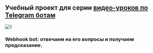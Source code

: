 ## Учебный проект для серии [видео-уроков по Telegram ботам](https://www.youtube.com/playlist?list=PLHkGizioHWF2a5mesJC7w3_9EYpaRBJJq)

![1](https://user-images.githubusercontent.com/49530516/82246347-2fb2cd00-994d-11ea-89d6-bc8f55c61986.jpg)
### Webhook bot: отвечаем на его вопросы и получаем предсказание.



